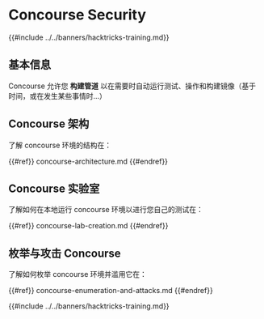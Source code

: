 # Concourse Security

{{#include ../../banners/hacktricks-training.md}}

## 基本信息

Concourse 允许您 **构建管道** 以在需要时自动运行测试、操作和构建镜像（基于时间，或在发生某些事情时...）

## Concourse 架构

了解 concourse 环境的结构在：

{{#ref}}
concourse-architecture.md
{{#endref}}

## Concourse 实验室

了解如何在本地运行 concourse 环境以进行您自己的测试在：

{{#ref}}
concourse-lab-creation.md
{{#endref}}

## 枚举与攻击 Concourse

了解如何枚举 concourse 环境并滥用它在：

{{#ref}}
concourse-enumeration-and-attacks.md
{{#endref}}

{{#include ../../banners/hacktricks-training.md}}
